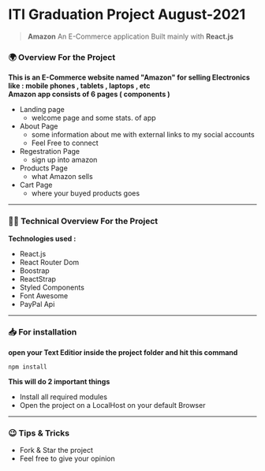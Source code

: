 # ITI Graduation Project August-2021
> **Amazon** An E-Commerce application Built mainly with **React.js**

### 🌍 Overview For the Project
 **This is an E-Commerce website named "Amazon" for selling Electronics like : mobile phones , tablets , laptops , etc**
<br>
**Amazon app consists of 6 pages ( components )**
- Landing page
  - welcome page and some stats. of app
- About Page
  - some information about me with external links to my social accounts
  - Feel Free to connect
- Regestration Page
  - sign up into amazon
- Products Page
  - what Amazon sells
- Cart Page
  - where your buyed products goes

<hr>

### 👨‍💻 Technical Overview For the Project
**Technologies used :**
- React.js
- React Router Dom
- Boostrap
- ReactStrap
- Styled Components
- Font Awesome
- PayPal Api

<hr>

### 📥 For installation
**open your Text Editior inside the project folder and hit this command**

```npm
npm install
```
**This will do 2 important things**
- Install all required modules
- Open the project on a LocalHost on your default Browser

<hr>

### 😉 Tips & Tricks
- Fork & Star the project
- Feel free to give your opinion
